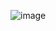 ![image](https://github.com/Kgaking/Flipkart_clone/assets/145186016/c4ecc3b2-918e-44b3-bade-50dc22ad3249)
